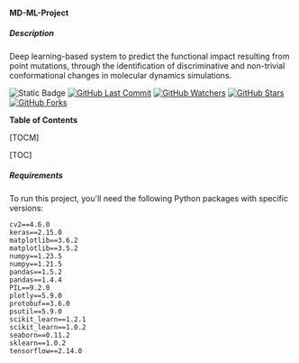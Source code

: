 #### MD-ML-Project

##### Description

Deep learning-based system to predict the functional impact resulting from point mutations, through the identification of discriminative and non-trivial conformational changes in molecular dynamics simulations.

![Static Badge](https://img.shields.io/badge/build-v1.0.0-blue?label=version)
[![GitHub Last Commit](https://img.shields.io/github/last-commit/LBS-UFMG/MD-ML-Project)](https://github.com/LBS-UFMG/MD-ML-Project/commits)
[![GitHub Watchers](https://img.shields.io/github/watchers/MD-ML-Project/commits?style=social)](https://github.com/MD-ML-Project/commits)
[![GitHub Stars](https://img.shields.io/github/stars/LBS-UFMG/MD-ML-Project?style=social)](https://github.com/LBS-UFMG/MD-ML-Project)
[![GitHub Forks](https://img.shields.io/github/forks/LBS-UFMG/MD-ML-Project?style=social)](https://github.com/LBS-UFMG/MD-ML-Project)


**Table of Contents**

[TOCM]

[TOC]

##### Requirements

To run this project, you'll need the following Python packages with specific versions:

```
cv2==4.6.0
keras==2.15.0
matplotlib==3.6.2
matplotlib==3.5.2
numpy==1.23.5
numpy==1.21.5
pandas==1.5.2
pandas==1.4.4
PIL==9.2.0
plotly==5.9.0
protobuf==3.6.0
psutil==5.9.0
scikit_learn==1.2.1
scikit_learn==1.0.2
seaborn==0.11.2
sklearn==1.0.2
tensorflow==2.14.0
```